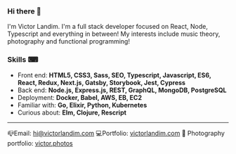 ### Hi there 👀

I'm Victor Landim. I'm a full stack developer focused on React, Node, Typescript and everything in between! My interests include music theory, photography and functional programming!

### Skills ⌨
- Front end: **HTML5, CSS3, Sass, SEO, Typescript, Javascript, ES6, React, Redux, Next.js, Gatsby, Storybook, Jest, Cypress**
- Back end: **Node.js, Express.js, REST, GraphQL, MongoDB, PostgreSQL**
- Deployment: **Docker, Babel, AWS, EB, EC2**
- Familiar with: **Go, Elixir, Python, Kubernetes**
- Curious about: **Elm, Clojure, Rescript**

---

📪Email: [hi@victorlandim.com](mailto:hi@victorlandim.com)
💻Portfolio: [victorlandim.com](https://victorlandim.com)
📸 Photography portfolio: [victor.photos](https://victor.photos)
